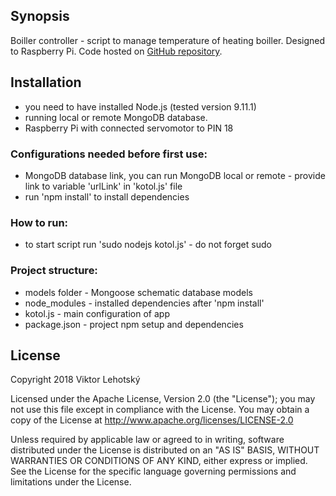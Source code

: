 ## Synopsis

Boiller controller - script to manage temperature of heating boiller. Designed to Raspberry Pi. 
Code hosted on [GitHub repository](https://github.com/viktor255/Kotol-Javascript).

## Installation

* you need to have installed Node.js (tested version 9.11.1) 
* running local or remote MongoDB database.
* Raspberry Pi with connected servomotor to PIN 18

### Configurations needed before first use:

 - MongoDB database link, you can run MongoDB local or remote - provide link to variable 'urlLink' in 'kotol.js' file
 - run 'npm install' to install dependencies

### How to run:

 - to start script run 'sudo nodejs kotol.js' - do not forget sudo


### Project structure:

* models folder - Mongoose schematic database models
* node_modules - installed dependencies after 'npm install'
* kotol.js - main configuration of app
* package.json - project npm setup and dependencies


## License

Copyright 2018 Viktor Lehotský

Licensed under the Apache License, Version 2.0 (the "License"); you may not use this file except in compliance with the License. You may obtain a copy of the License at http://www.apache.org/licenses/LICENSE-2.0

Unless required by applicable law or agreed to in writing, software distributed under the License is distributed on an "AS IS" BASIS, WITHOUT WARRANTIES OR CONDITIONS OF ANY KIND, either express or implied. See the License for the specific language governing permissions and limitations under the License.